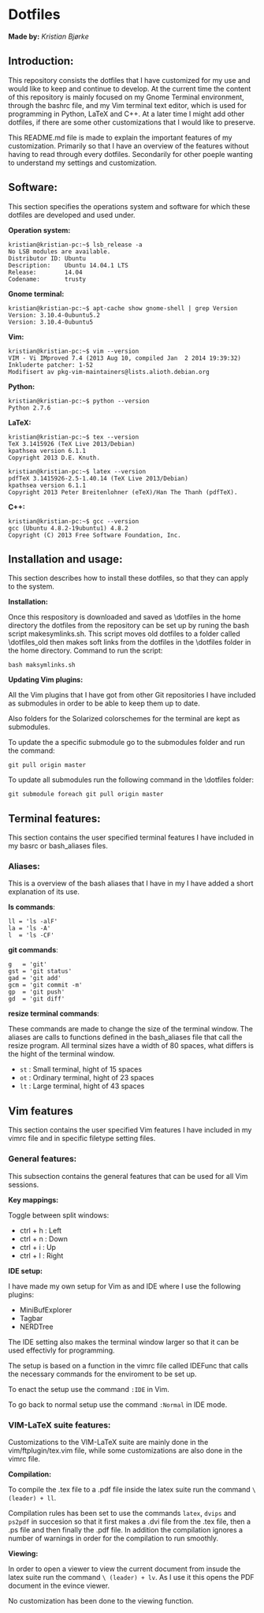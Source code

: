 # Dotfiles

**Made by:** *Kristian Bjørke*

## Introduction:

This repository consists the dotfiles that I have customized for my use and 
would like to keep and continue to develop. At the current time the content 
of this repository is mainly focused on my Gnome Terminal environment, 
through the bashrc file, and my Vim terminal text editor, which is used for
programming in Python, LaTeX and C++. At a later time I might add other 
dotfiles, if there are some other customizations that I would like to 
preserve.

This README.md file is made to explain the important features of my 
customization. Primarily so that I have an overview of the features without 
having to read through every dotfiles. Secondarily for other poeple wanting 
to understand my settings and customization.

## Software:

This section specifies the operations system and software for which these 
dotfiles are developed and used under.

**Operation system:**
```
kristian@kristian-pc:~$ lsb_release -a
No LSB modules are available.
Distributor ID: Ubuntu
Description:    Ubuntu 14.04.1 LTS
Release:        14.04
Codename:       trusty
```

**Gnome terminal:**
```
kristian@kristian-pc:~$ apt-cache show gnome-shell | grep Version
Version: 3.10.4-0ubuntu5.2
Version: 3.10.4-0ubuntu5
```

**Vim:**
```
kristian@kristian-pc:~$ vim --version
VIM - Vi IMproved 7.4 (2013 Aug 10, compiled Jan  2 2014 19:39:32)
Inkluderte patcher: 1-52
Modifisert av pkg-vim-maintainers@lists.alioth.debian.org
```

**Python:**
```
kristian@kristian-pc:~$ python --version
Python 2.7.6
```

**LaTeX:**
```
kristian@kristian-pc:~$ tex --version
TeX 3.1415926 (TeX Live 2013/Debian)
kpathsea version 6.1.1
Copyright 2013 D.E. Knuth.

kristian@kristian-pc:~$ latex --version
pdfTeX 3.1415926-2.5-1.40.14 (TeX Live 2013/Debian)
kpathsea version 6.1.1
Copyright 2013 Peter Breitenlohner (eTeX)/Han The Thanh (pdfTeX).
```

**C++:**
```
kristian@kristian-pc:~$ gcc --version
gcc (Ubuntu 4.8.2-19ubuntu1) 4.8.2
Copyright (C) 2013 Free Software Foundation, Inc.
```

## Installation and usage:

This section describes how to install these dotfiles, so that they can
apply to the system.

**Installation:**

Once this respository is downloaded and saved as \dotfiles in the home
directory the dotfiles from the repository can be set up by runing the
bash script makesymlinks.sh. This script moves old dotfiles to a folder
called \dotfiles_old then makes soft links from the dotfiles in the
\dotfiles folder in the home directory. Command to run the script:
```
bash maksymlinks.sh
```

**Updating Vim plugins:**

All the Vim plugins that I have got from other Git repositories I have
included as submodules in order to be able to keep them up to date.

Also folders for the Solarized colorschemes for the terminal are kept as
submodules.

To update the a specific submodule go to the submodules folder and run
the command:
```
git pull origin master
```

To update all submodules run the following command in the \dotfiles folder:
```
git submodule foreach git pull origin master
```

## Terminal features:

This section contains the user specified terminal features I have 
included in my basrc or bash_aliases files.

### Aliases:

This is a overview of the bash aliases that I have in my I have added a
short explanation of its use.

**ls commands**:
```
ll = 'ls -alF'
la = 'ls -A'
l  = 'ls -CF'
```

**git commands**:
```
g   = 'git'
gst = 'git status'
gad = 'git add'
gcm = 'git commit -m'
gp  = 'git push'
gd  = 'git diff'
```


**resize terminal commands**:

These commands are made to change the size of the terminal window.
The aliases are calls to functions defined in the bash_aliases file
that call the resize program. All terminal sizes have a width of 
80 spaces, what differs is the hight of the terminal window.

- `st` : Small terminal, hight of 15 spaces
- `ot` : Ordinary terminal, hight of 23 spaces
- `lt` : Large terminal, hight of 43 spaces

## Vim features

This section contains the user specified Vim features I have 
included in my vimrc file and in specific filetype setting files.

### General features:

This subsection contains the general features that can be used for all
Vim sessions.

**Key mappings:**

Toggle between split windows:
- ctrl + h : Left
- ctrl + n : Down
- ctrl + i : Up
- ctrl + l : Right

**IDE setup:**

I have made my own setup for Vim as and IDE where I use the following
plugins:
- MiniBufExplorer
- Tagbar
- NERDTree

The IDE setting also makes the terminal window larger so that it can
be used effectivly for programming.

The setup is based on a function in the vimrc file called IDEFunc that 
calls the necessary commands for the enviroment to be set up.

To enact the setup use the command `:IDE` in Vim.

To go back to normal setup use the command `:Normal` in IDE mode.

### VIM-LaTeX suite features:

Customizations to the VIM-LaTeX suite are mainly done in the 
vim/ftplugin/tex.vim file, while some customizations are also done in the
vimrc file.

**Compilation:**

To compile the .tex file to a .pdf file inside the latex suite run the command
`\ (leader) + ll`. 

Compilation rules has been set to use the commands `latex`, `dvips` and `ps2pdf`
in succesion so that it first makes a .dvi file from the .tex file, then
a .ps file and then finally the .pdf file. In addition the compilation ignores
a number of warnings in order for the compilation to run smoothly.

**Viewing:**

In order to open a viewer to view the current document from insude the latex
suite run the command `\ (leader) + lv`. As I use it this opens the PDF 
document in the evince viewer.

No customization has been done to the viewing function.
